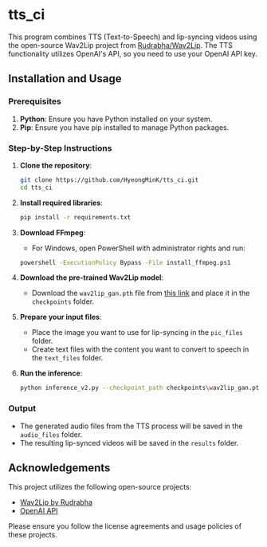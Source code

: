 
# tts_ci

This program combines TTS (Text-to-Speech) and lip-syncing videos using the open-source Wav2Lip project from [Rudrabha/Wav2Lip](https://github.com/Rudrabha/Wav2Lip). The TTS functionality utilizes OpenAI's API, so you need to use your OpenAI API key.

## Installation and Usage

### Prerequisites

1. **Python**: Ensure you have Python installed on your system.
2. **Pip**: Ensure you have pip installed to manage Python packages.

### Step-by-Step Instructions

1. **Clone the repository**:
    ```sh
    git clone https://github.com/HyeongMinK/tts_ci.git
    cd tts_ci
    ```

2. **Install required libraries**:
    ```sh
    pip install -r requirements.txt
    ```

3. **Download FFmpeg**:
    - For Windows, open PowerShell with administrator rights and run:
    ```sh
    powershell -ExecutionPolicy Bypass -File install_ffmpeg.ps1
    ```

4. **Download the pre-trained Wav2Lip model**:
    - Download the `wav2lip_gan.pth` file from [this link](https://iiitaphyd-my.sharepoint.com/personal/radrabha_m_research_iiit_ac_in/_layouts/15/onedrive.aspx?id=%2Fpersonal%2Fradrabha%5Fm%5Fresearch%5Fiiit%5Fac%5Fin%2FDocuments%2FWav2Lip%5FModels%2Fwav2lip%5Fgan%2Epth&parent=%2Fpersonal%2Fradrabha%5Fm%5Fresearch%5Fiiit%5Fac%5Fin%2FDocuments%2FWav2Lip%5FModels&ga=1) and place it in the `checkpoints` folder.

5. **Prepare your input files**:
    - Place the image you want to use for lip-syncing in the `pic_files` folder.
    - Create text files with the content you want to convert to speech in the `text_files` folder.

6. **Run the inference**:
    ```sh
    python inference_v2.py --checkpoint_path checkpoints\wav2lip_gan.pth --face pic_files\pic.png
    ```

### Output

- The generated audio files from the TTS process will be saved in the `audio_files` folder.
- The resulting lip-synced videos will be saved in the `results` folder.

## Acknowledgements

This project utilizes the following open-source projects:

- [Wav2Lip by Rudrabha](https://github.com/Rudrabha/Wav2Lip)
- [OpenAI API](https://openai.com/)

Please ensure you follow the license agreements and usage policies of these projects.
